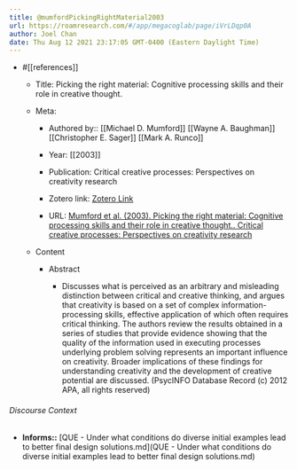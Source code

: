 ```yaml
---
title: @mumfordPickingRightMaterial2003
url: https://roamresearch.com/#/app/megacoglab/page/iVrLDqp0A
author: Joel Chan
date: Thu Aug 12 2021 23:17:05 GMT-0400 (Eastern Daylight Time)
---
```


- #[[references]]

    - Title: Picking the right material: Cognitive processing skills and their role in creative thought.

    - Meta:

        - Authored by:: [[Michael D. Mumford]] [[Wayne A. Baughman]] [[Christopher E. Sager]] [[Mark A. Runco]]

        - Year: [[2003]]

        - Publication: Critical creative processes: Perspectives on creativity research

        - Zotero link: [Zotero Link](zotero://select/items/7_D9I27JSD)

        - URL: [Mumford et al. (2003). Picking the right material: Cognitive processing skills and their role in creative thought.. Critical creative processes: Perspectives on creativity research](undefined)

    - Content

        - Abstract

            - Discusses what is perceived as an arbitrary and misleading distinction between critical and creative thinking, and argues that creativity is based on a set of complex information-processing skills, effective application of which often requires critical thinking. The authors review the results obtained in a series of studies that provide evidence showing that the quality of the information used in executing processes underlying problem solving represents an important influence on creativity. Broader implications of these findings for understanding creativity and the development of creative potential are discussed. (PsycINFO Database Record (c) 2012 APA, all rights reserved)

###### Discourse Context

- **Informs::** [QUE - Under what conditions do diverse initial examples lead to better final design solutions.md](QUE - Under what conditions do diverse initial examples lead to better final design solutions.md)
